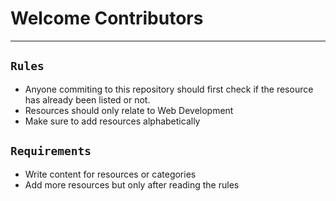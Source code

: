 # Welcome Contributors
---
## `Rules`

- Anyone commiting to this repository should first check if the resource has already been listed or not.
- Resources should only relate to Web Development
- Make sure to add resources alphabetically

## `Requirements`

- Write content for resources or categories
- Add more resources but only after reading the rules
